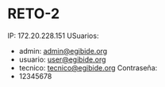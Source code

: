 # RETO-2

IP: 172.20.228.151
USuarios:
  -  admin: admin@egibide.org
  -  usuario: user@egibide.org
  -  tecnico: tecnico@egibide.org
Contraseña:
  -  12345678
